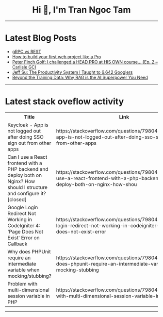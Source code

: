 <h1 align="center">Hi 👋, I'm Tran Ngoc Tam</h1>

---

# Latest Blog Posts 
<!-- BLOG-POST-LIST:START -->
- [gRPC vs REST](https://dev.to/nikodyring/grpc-vs-rest-1jh9)
- [How to build your first web project like a Pro](https://dev.to/rafsan-jany-ratul/how-to-build-your-first-web-project-like-a-pro-44gl)
- [Peter Finch Golf: I challenged a HEAD PRO at HIS OWN course... &lpar;Ep. 2 – Carlisle GC&rpar;](https://dev.to/youtube_golf/peter-finch-golf-i-challenged-a-head-pro-at-his-own-course-ep-2-carlisle-gc-47md)
- [Jeff Su: The Productivity System I Taught to 6,642 Googlers](https://dev.to/future_ai/jeff-su-the-productivity-system-i-taught-to-6642-googlers-5gd2)
- [Beyond the Training Data: Why RAG is the AI Superpower You Need](https://dev.to/danial_razi/beyond-the-training-data-why-rag-is-the-ai-superpower-you-need-3474)
<!-- BLOG-POST-LIST:END -->

---

# Latest stack oveflow activity
<table>
  <tr><th>Title</th><th>Link</th></tr>
  <!-- STACKOVERFLOW:START --><tr><td>Keycloak - App is not logged out after doing SSO sign out from other apps</td><td>https://stackoverflow.com/questions/79804506/keycloak-app-is-not-logged-out-after-doing-sso-sign-out-from-other-apps</td></tr><tr><td>Can I use a React frontend with a PHP backend and deploy both on Nginx? How should I structure and configure it? [closed]</td><td>https://stackoverflow.com/questions/79804432/can-i-use-a-react-frontend-with-a-php-backend-and-deploy-both-on-nginx-how-shou</td></tr><tr><td>Google Login Redirect Not Working in CodeIgniter 4: &#39;Page Does Not Exist&#39; Error on Callback</td><td>https://stackoverflow.com/questions/79804323/google-login-redirect-not-working-in-codeigniter-4-page-does-not-exist-error</td></tr><tr><td>Why does PHPUnit require an intermediate variable when mocking/stubbing?</td><td>https://stackoverflow.com/questions/79804220/why-does-phpunit-require-an-intermediate-variable-when-mocking-stubbing</td></tr><tr><td>Problem with multi-dimensional session variable in PHP</td><td>https://stackoverflow.com/questions/79804205/problem-with-multi-dimensional-session-variable-in-php</td></tr><!-- STACKOVERFLOW:END -->
</table>

---


